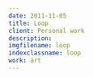 ```yaml
---
date: 2011-11-05
title: Loop
client: Personal work
description:
imgfilename: loop
indexclassname: loop
work: art
---
```


<img srcset="/img/loop-1x.png 1x, /img/loop-2x.png 2x">
